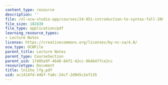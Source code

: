 ```yaml
---
content_type: resource
description: ''
file: /ol-ocw-studio-app/courses/24-951-introduction-to-syntax-fall-2003/ac1414fd44bffa8c24cf2d945c2ef135_ln11ho_lfg.pdf
file_size: 182430
file_type: application/pdf
learning_resource_types:
- Lecture Notes
license: https://creativecommons.org/licenses/by-nc-sa/4.0/
ocw_type: OCWFile
parent_title: Lecture Notes
parent_type: CourseSection
parent_uid: 17405e9f-4648-84f2-42cc-9b4b47fce2cc
resourcetype: Document
title: ln11ho_lfg.pdf
uid: ac1414fd-44bf-fa8c-24cf-2d945c2ef135
---
```

